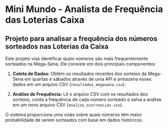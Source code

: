 # Mini Mundo - Analista de Frequência das Loterias Caixa

## Projeto para analisar a frequência dos números sorteados nas Loterias da Caixa

Este projeto visa identificar quais números são mais frequentemente sorteados na Mega-Sena. Ele consiste em dois principais componentes:

1. **Coleta de Dados:** Obtém os resultados recentes dos sorteios da Mega-Sena em quartas e sábados através de uma API e armazena esses dados em um arquivo CSV (`resultados_megasena.csv`).

2. **Análise de Frequência:** Lê o arquivo CSV com os resultados dos sorteios, conta a frequência de cada número sorteado e salva a análise em um novo arquivo CSV (`analise_ocorrencias.csv`).

O sistema proporciona uma visão sobre quais números têm maior probabilidade de serem sorteados com base em dados históricos.

